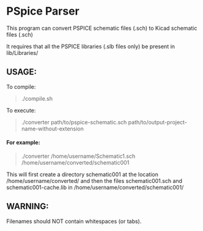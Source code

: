 PSpice Parser
=============

This program can convert PSPICE schematic files (.sch) to Kicad schematic files (.sch)

It requires that all the PSPICE libraries (.slb files only) be present in lib/Libraries/

USAGE:
-------------

To compile:
> ./compile.sh

To execute:
> ./converter path/to/pspice-schematic.sch path/to/output-project-name-without-extension

#### For example:

> ./converter /home/username/Schematic1.sch /home/username/converted/schematic001

This will first create a directory schematic001 at the location /home/username/converted/
and then the files schematic001.sch and schematic001-cache.lib in /home/username/converted/schematic001/

WARNING:
------------
Filenames should NOT contain whitespaces (or tabs).
